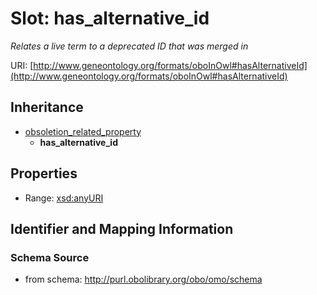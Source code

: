 # Slot: has_alternative_id
_Relates a live term to a deprecated ID that was merged in_


URI: [http://www.geneontology.org/formats/oboInOwl#hasAlternativeId](http://www.geneontology.org/formats/oboInOwl#hasAlternativeId)




## Inheritance

* [obsoletion_related_property](obsoletion_related_property.md)
    * **has_alternative_id**



## Properties

 * Range: [xsd:anyURI](http://www.w3.org/2001/XMLSchema#anyURI)



## Identifier and Mapping Information







### Schema Source


* from schema: http://purl.obolibrary.org/obo/omo/schema



